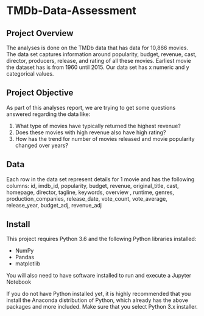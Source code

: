 # TMDb-Data-Assessment

## Project Overview
The analyses is done on the TMDb data that has data for 10,866 movies. The data set captures information around popularity, 
budget, revenue, cast, director, producers, release, and rating of all these movies. 
Earliest movie the dataset has is from 1960 until 2015. Our data set has x numeric and y categorical values.

## Project Objective
As part of this analyses report, we are trying to get some questions answered regarding the data like:
1) What type of movies have typically returned the highest revenue?
2) Does these movies with high revenue also have high rating?
3) How has the trend for number of movies released and movie popularity changed over years?

## Data
Each row in the data set represent details for 1 movie and has the following columns:
id,
imdb_id,
popularity,
budget,
revenue,
original_title,
cast,
homepage,
director,
tagline,
keywords,
overview	,
runtime,
genres,
production_companies,
release_date,
vote_count,
vote_average,
release_year,
budget_adj,
revenue_adj

## Install
This project requires Python 3.6 and the following Python libraries installed:

- NumPy
- Pandas
- matplotlib

You will also need to have software installed to run and execute a Jupyter Notebook

If you do not have Python installed yet, it is highly recommended that you install the Anaconda distribution of Python, which already has the above packages and more included. Make sure that you select Python 3.x installer.
